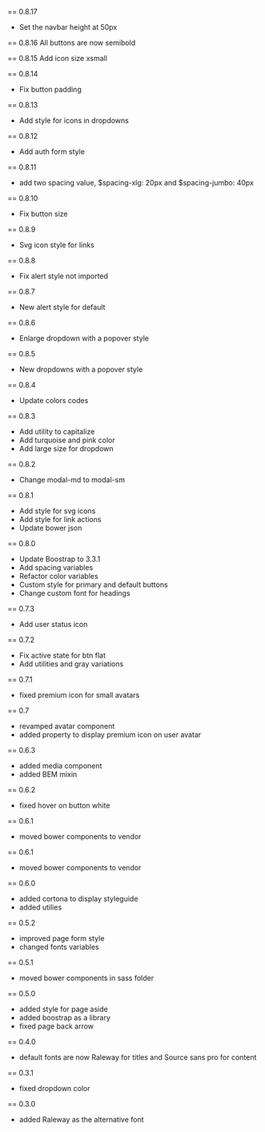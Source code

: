 == 0.8.17
  * Set the navbar height at 50px

== 0.8.16
  All buttons are now semibold

== 0.8.15
  Add icon size xsmall 

== 0.8.14
  * Fix button padding

== 0.8.13
  * Add style for icons in dropdowns

== 0.8.12
  * Add auth form style

== 0.8.11
  * add two spacing value, $spacing-xlg: 20px and $spacing-jumbo: 40px

== 0.8.10
  * Fix button size

== 0.8.9
  * Svg icon style for links

== 0.8.8
  * Fix alert style not imported

== 0.8.7
  * New alert style for default

== 0.8.6
  * Enlarge dropdown with a popover style

== 0.8.5
  * New dropdowns with a popover style

== 0.8.4
  * Update colors codes

== 0.8.3
  * Add utility to capitalize
  * Add turquoise and pink color
  * Add large size for dropdown

== 0.8.2
  * Change modal-md to modal-sm

== 0.8.1
  * Add style for svg icons
  * Add style for link actions
  * Update bower json

== 0.8.0
  * Update Boostrap to 3.3.1
  * Add spacing variables
  * Refactor color variables
  * Custom style for primary and default buttons
  * Change custom font for headings

== 0.7.3
  * Add user status icon

== 0.7.2
  * Fix active state for btn flat
  * Add utilities and gray variations

== 0.7.1
  * fixed premium icon for small avatars

== 0.7
  * revamped avatar component
  * added property to display premium icon on user avatar

== 0.6.3
  * added media component
  * added BEM mixin

== 0.6.2
  * fixed hover on button white

== 0.6.1
  * moved bower components to vendor

== 0.6.1
  * moved bower components to vendor

== 0.6.0
  * added cortona to display styleguide
  * added utilies

== 0.5.2
  * improved page form style
  * changed fonts variables

== 0.5.1
  * moved bower components in sass folder

== 0.5.0
  * added style for page aside
  * added boostrap as a library
  * fixed page back arrow

== 0.4.0
  * default fonts are now Raleway for titles and Source sans pro for content

== 0.3.1
  * fixed dropdown color

== 0.3.0
  * added Raleway as the alternative font
